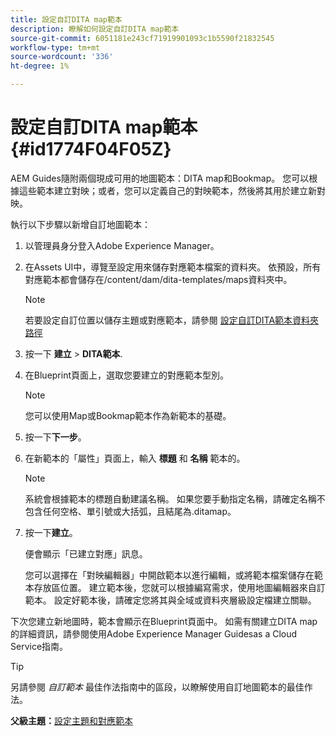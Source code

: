 ```yaml
---
title: 設定自訂DITA map範本
description: 瞭解如何設定自訂DITA map範本
source-git-commit: 6051181e243cf71919901093c1b5590f21832545
workflow-type: tm+mt
source-wordcount: '336'
ht-degree: 1%

---
```



# 設定自訂DITA map範本 {#id1774F04F05Z}

AEM Guides隨附兩個現成可用的地圖範本：DITA map和Bookmap。 您可以根據這些範本建立對映；或者，您可以定義自己的對映範本，然後將其用於建立新對映。

執行以下步驟以新增自訂地圖範本：

1. 以管理員身分登入Adobe Experience Manager。

1. 在Assets UI中，導覽至設定用來儲存對應範本檔案的資料夾。 依預設，所有對應範本都會儲存在/content/dam/dita-templates/maps資料夾中。

   >[!NOTE]
   >
   > 若要設定自訂位置以儲存主題或對應範本，請參閱 [設定自訂DITA範本資料夾路徑](conf-template-tags-custom-dita-topic-template.md#id191LCF0095Z)

1. 按一下 **建立** \> **DITA範本**.

1. 在Blueprint頁面上，選取您要建立的對應範本型別。

   >[!NOTE]
   >
   > 您可以使用Map或Bookmap範本作為新範本的基礎。

1. 按一下&#x200B;**下一步**。

1. 在新範本的「屬性」頁面上，輸入 **標題** 和 **名稱** 範本的。

   >[!NOTE]
   >
   > 系統會根據範本的標題自動建議名稱。 如果您要手動指定名稱，請確定名稱不包含任何空格、單引號或大括弧，且結尾為.ditamap。

1. 按一下&#x200B;**建立**。

   便會顯示「已建立對應」訊息。

   您可以選擇在「對映編輯器」中開啟範本以進行編輯，或將範本檔案儲存在範本存放區位置。 建立範本後，您就可以根據編寫需求，使用地圖編輯器來自訂範本。 設定好範本後，請確定您將其與全域或資料夾層級設定檔建立關聯。


下次您建立新地圖時，範本會顯示在Blueprint頁面中。 如需有關建立DITA map的詳細資訊，請參閱使用Adobe Experience Manager Guidesas a Cloud Service指南。

>[!TIP]
>
> 另請參閱 *自訂範本* 最佳作法指南中的區段，以瞭解使用自訂地圖範本的最佳作法。

**父級主題：**[&#x200B;設定主題和對應範本](conf-template-tags.md)

